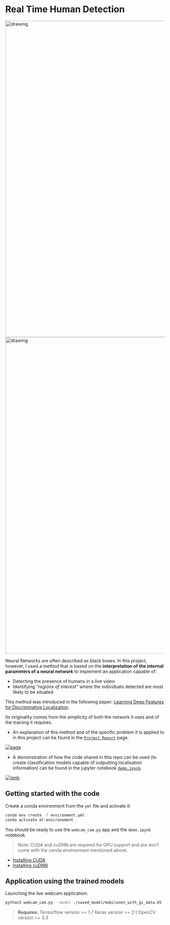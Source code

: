 
# Real Time Human Detection

<img src="https://media.giphy.com/media/3JU7xOanvSnCBKbUhK/giphy.gif" alt="drawing" width="1000"/>


<img src="https://i.imgur.com/RCcHhj8.jpg" alt="drawing" width="1000"/>

Neural Networks are often described as black boxes. In this project, however, I used a method that is based on the **interpretation of the internal parameters of a neural network** to implement an application capable of:
- Detecting the presence of humans in a live video
- Identifying *"regions of interest"* where the individuals detected are most likely to be situated

This method was introduced in the following paper: [Learning Deep Features for Discriminative Localization](http://cnnlocalization.csail.mit.edu/Zhou_Learning_Deep_Features_CVPR_2016_paper.pdf).

Its originality comes from the simplicity of both the network it uses and of the training it requires.

- An explanation of this method and of the specific problem it is applied to in this project can be found in the [`Project Report`](https://selim78.github.io/real-time-human-detection/) page.

[![page](https://i.imgur.com/XP6aiLH.png)](https://selim78.github.io/real-time-human-detection/)

- A demonstration of how the code shared in this repo can be used (to create classification models capable of outputting localisation information) can be found in the jupyter notebook [`demo.ipynb`](https://nbviewer.jupyter.org/github/Selim78/real-time-human-detection/blob/master/demo.ipynb).

[![ipnb](https://i.imgur.com/mYZfwXl.png)](https://nbviewer.jupyter.org/github/Selim78/real-time-human-detection/blob/master/demo.ipynb)

## Getting started with the code

Create a conda environment from the `yml` file and activate it:

``` bash
conda env create -f environment.yml
conda activate ml-environement
```

You should be ready to use the `webcam_cam.py` app and the `demo.ipynb` notebook.

> Note: CUDA and cuDNN are required for GPU support and are don’t come with the conda environment mentioned above.
- [Installing CUDA](https://docs.nvidia.com/cuda/cuda-installation-guide-linux/index.html)
- [Installing cuDNN](https://docs.nvidia.com/deeplearning/sdk/cudnn-install/index.html)


## Application using the trained models

Launching the live webcam application:

``` sh
python3 webcam_cam.py --model ./saved_model/mobilenet_with_gi_data.h5
```

>**Requires:**
>Tensorflow version     >= 1.7
>Keras version         >= 2.1
>OpenCV version         >= 3.3
